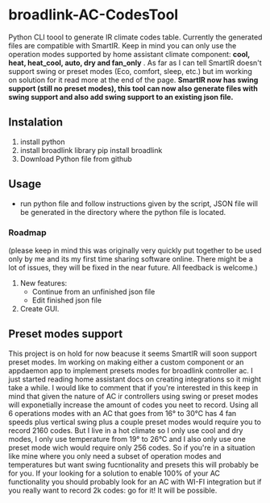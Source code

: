 # broadlink-AC-CodesTool

Python CLI toool to generate IR climate codes table. Currently the generated files are compatible with SmartIR.
Keep in mind you can only use the operation modes supported by home assistant climate component: **cool, heat, heat_cool, auto, dry and fan_only** . As far as I can tell SmartIR doesn't support swing or preset modes (Eco, comfort, sleep, etc.) but im working on solution for it read more at the end of the page.
**SmartIR now has swing support (still no preset modes), this tool can now also generate files with swing support and also add swing support to an existing json file.**

## Instalation

1.  install python
2.  install broadlink library
    pip install broadlink
3.  Download Python file from github

## Usage

- run python file and follow instructions given by the script, JSON file will be generated in the directory where the python file is located.

### Roadmap

(please keep in mind this was originally very quickly put together to be used only by me and its my first time sharing software online. There might be a lot of issues, they will be fixed in the near future. All feedback is welcome.)

1.  New features:
    - Continue from an unfinished json file
    - Edit finished json file
2.  Create GUI.

## Preset modes support

This project is on hold for now beacuse it seems SmartIR will soon support preset modes.
Im working on making either a custom component or an appdaemon app to implement presets modes for broadlink controller ac. I just started reading home assistant docs on creating integrations so it might take a while.
I would like to comment that if you're interested in this keep in mind that given the nature of AC ir controllers using swing or preset modes will exponetially increase the amount of codes you neet to record.
Using all 6 operations modes with an AC that goes from 16° to 30°C has 4 fan speeds plus vertical swing plus a couple preset modes would require you to record 2160 codes. But I live in a hot climate so I only use cool and dry modes,
I only use temperature from 19° to 26°C and I also only use one preset mode wich would require only 256 codes. So if you're in a situation like mine where you only need a subset of operation modes and temperatures but want swing fucntionality and presets
this will probably be for you. If your looking for a solution to enable 100% of your AC functionality you should probably look for an AC with WI-FI integration but if you really want to record 2k codes: go for it! It will be possible.
